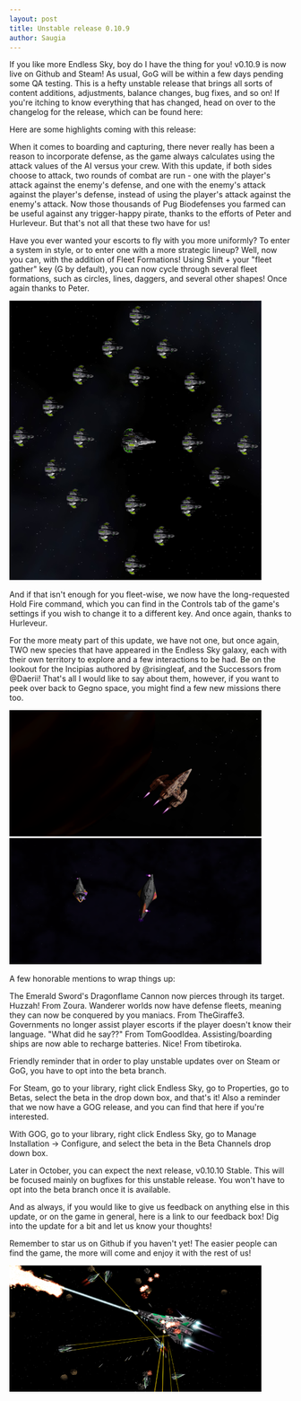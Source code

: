 ```yaml
---
layout: post
title: Unstable release 0.10.9
author: Saugia
---
```


If you like more Endless Sky, boy do I have the thing for you! v0.10.9 is now live on Github and Steam! As usual, GoG will be within a few days pending some QA testing. This is a hefty unstable release that brings all sorts of content additions, adjustments, balance changes, bug fixes, and so on! If you're itching to know everything that has changed, head on over to the changelog for the release, which can be found here:

Here are some highlights coming with this release:

When it comes to boarding and capturing, there never really has been a reason to incorporate defense, as the game always calculates using the attack values of the AI versus your crew. With this update, if both sides choose to attack, two rounds of combat are run - one with the player's attack against the enemy's defense, and one with the enemy's attack against the player's defense, instead of using the player's attack against the enemy's attack. Now those thousands of Pug Biodefenses you farmed can be useful against any trigger-happy pirate, thanks to the efforts of Peter and Hurleveur. But that's not all that these two have for us!

Have you ever wanted your escorts to fly with you more uniformly? To enter a system in style, or to enter one with a more strategic lineup? Well, now you can, with the addition of Fleet Formations! Using Shift + your "fleet gather" key (G by default), you can now cycle through several fleet formations, such as circles, lines, daggers, and several other shapes! Once again thanks to Peter.

<img class="centered shadowed" src="/images/blog/v0.10.9/formation.png" width="450" height="498" />

And if that isn't enough for you fleet-wise, we now have the long-requested Hold Fire command, which you can find in the Controls tab of the game's settings if you wish to change it to a different key. And once again, thanks to Hurleveur.

For the more meaty part of this update, we have not one, but once again, TWO new species that have appeared in the Endless Sky galaxy, each with their own territory to explore and a few interactions to be had. Be on the lookout for the Incipias authored by @risingleaf, and the Successors from @Daerii! That's all I would like to say about them, however, if you want to peek over back to Gegno space, you might find a few new missions there too.

<img class="left shadowed" src="/images/blog/v0.10.9/incipias.png" width="450" height="225" />

<img class="right shadowed" src="/images/blog/v0.10.9/successors.png" width="450" height="225" />

A few honorable mentions to wrap things up:

The Emerald Sword's Dragonflame Cannon now pierces through its target. Huzzah! From Zoura.
Wanderer worlds now have defense fleets, meaning they can now be conquered by you maniacs. From TheGiraffe3.
Governments no longer assist player escorts if the player doesn't know their language. "What did he say??" From TomGoodIdea.
Assisting/boarding ships are now able to recharge batteries. Nice! From tibetiroka.

Friendly reminder that in order to play unstable updates over on Steam or GoG, you have to opt into the beta branch.

For Steam, go to your library, right click Endless Sky, go to Properties, go to Betas, select the beta in the drop down box, and that's it! Also a reminder that we now have a GOG release, and you can find that here if you're interested.

With GOG, go to your library, right click Endless Sky, go to Manage Installation -> Configure, and select the beta in the Beta Channels drop down box.

Later in October, you can expect the next release, v0.10.10 Stable. This will be focused mainly on bugfixes for this unstable release. You won't have to opt into the beta branch once it is available.

And as always, if you would like to give us feedback on anything else in this update, or on the game in general, here is a link to our feedback box! Dig into the update for a bit and let us know your thoughts!

Remember to star us on Github if you haven't yet! The easier people can find the game, the more will come and enjoy it with the rest of us!

<img class="centered shadowed" src="/images/blog/v0.10.9/v0.10.9.png" width="450" height="225" />
